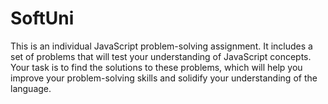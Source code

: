 # SoftUni
This is an individual JavaScript problem-solving assignment. It includes a set of problems that will test your understanding of JavaScript concepts. Your task is to find the solutions to these problems, which will help you improve your problem-solving skills and solidify your understanding of the language.
